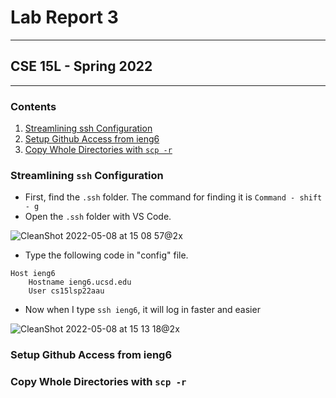 # Lab Report 3
---
## CSE 15L - Spring 2022
---

### **Contents**

1. [Streamlining ssh Configuration](#streamlining-ssh-configuration)
2. [Setup Github Access from ieng6](#setup-github-access-from-ieng6)
3. [Copy Whole Directories with `scp -r`](#copy-whole-directories-with-scp-r)


### **Streamlining `ssh` Configuration**

* First, find the `.ssh` folder. The command for finding it is `Command - shift - g`
* Open the `.ssh` folder with VS Code.

<img alt="CleanShot 2022-05-08 at 15 08 57@2x" src="https://user-images.githubusercontent.com/66764591/167317968-64f856c8-f09b-4f13-8351-4e5d3d3c4b09.png" width = “660” height = “252”>

* Type the following code in "config" file.

```
Host ieng6
    Hostname ieng6.ucsd.edu
    User cs15lsp22aau 
```

* Now when I type `ssh ieng6`, it will log in faster and easier

<img alt="CleanShot 2022-05-08 at 15 13 18@2x" src="https://user-images.githubusercontent.com/66764591/167317976-cdc31849-f1b2-4db8-a5bc-664906637604.png" width = “660” height = “628”>


### **Setup Github Access from ieng6**

### **Copy Whole Directories with `scp -r`**
